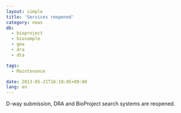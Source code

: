 ```yaml
---
layout: simple
title: 'Services reopened'
category: news
db:
  - bioproject
  - biosample
  - gea
  - dra
  - dta

tags:
  - Maintenance

date: 2013-05-21T16:10:05+09:00
lang: en
---
```


<p>D-way submission, DRA and BioProject search systems are reopened.</p>
